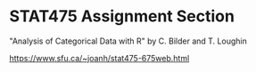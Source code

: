 # STAT475 Assignment Section

"Analysis of Categorical Data with R" by C. Bilder and T. Loughin

https://www.sfu.ca/~joanh/stat475-675web.html